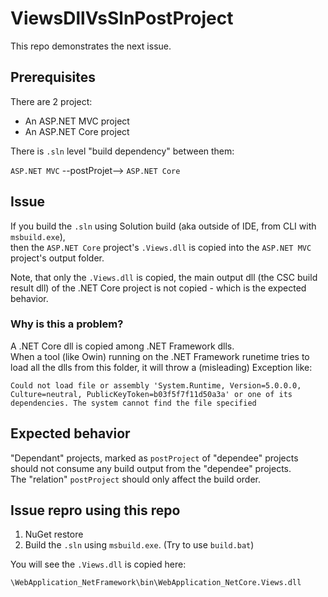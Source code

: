 ViewsDllVsSlnPostProject
========================

This repo demonstrates the next issue.

Prerequisites
-------------

There are 2 project:

* An ASP.NET MVC project
* An ASP.NET Core project

There is `.sln` level "build dependency" between them:

`ASP.NET MVC` --postProjet--> `ASP.NET Core`

Issue
-----

If you build the `.sln` using Solution build (aka outside of IDE, from CLI with `msbuild.exe`),  
then the `ASP.NET Core` project's `.Views.dll` is copied into the `ASP.NET MVC` project's output folder.

Note, that only the `.Views.dll` is copied, the main output dll (the CSC build result dll) of the .NET Core project is not copied - which is the expected behavior.

### Why is this a problem?

A .NET Core dll is copied among .NET Framework dlls.  
When a tool (like Owin) running on the .NET Framework runetime tries to load all the dlls from this folder, it will throw a (misleading) Exception like:

	Could not load file or assembly 'System.Runtime, Version=5.0.0.0, Culture=neutral, PublicKeyToken=b03f5f7f11d50a3a' or one of its dependencies. The system cannot find the file specified

Expected behavior
-----------------

"Dependant" projects, marked as `postProject` of "dependee" projects should not consume any build output from the "dependee" projects.  
The "relation" `postProject` should only affect the build order.

Issue repro using this repo
---------------------------

1. NuGet restore
2. Build the `.sln` using `msbuild.exe`. (Try to use `build.bat`)

You will see the `.Views.dll` is copied here:

	\WebApplication_NetFramework\bin\WebApplication_NetCore.Views.dll 
